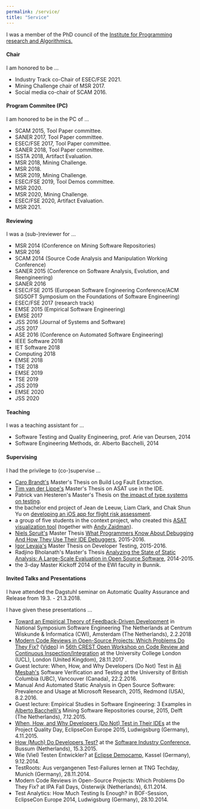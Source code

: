 ```yaml
---
permalink: /service/
title: "Service"
---
```


<p>I was a member of the PhD council of
the <a href="http://www.win.tue.nl/ipa/?page_id=191">Institute for
Programming research and Algorithmics.</a></p>

<h4>Chair</h4>
<p>I am honored to be ...</p>
<ul>
<li>Industry Track co-Chair of ESEC/FSE 2021.</li>
<li>Mining Challenge chair of MSR 2017.</li>
<li>Social media co-chair of SCAM 2016.</li>
</ul>

<h4>Program Commitee (PC)</h4>
<p>I am honored to be in the PC of ...</p>
<ul>
<li>SCAM 2015, Tool Paper committee.</li>
<li>SANER 2017, Tool Paper committee.</li>
<li>ESEC/FSE 2017, Tool Paper committee.</li>
<li>SANER 2018, Tool Paper committee.</li>
<li>ISSTA 2018, Artifact Evaluation.</li>
<li>MSR 2018, Mining Challenge.</li>
<li>MSR 2018.</li>
<li>MSR 2019, Mining Challenge.</li>
<li>ESEC/FSE 2019, Tool Demos committee.</li>
<li>MSR 2020.</li>
<li>MSR 2020, Mining Challenge.</li>
<li>ESEC/FSE 2020, Artifact Evaluation.</li>
<li>MSR 2021.</li>
</ul>

<h4>Reviewing</h4>
<p>I was a (sub-)reviewer for ...</p>
<ul><li>MSR 2014 (Conference on Mining Software Repositories)</li>
<li>MSR 2016</li>
<li>SCAM 2014 (Source Code Analysis and Manipulation Working Conference)</li>
<li>SANER 2015 (Conference on Software
Analysis, Evolution, and Reengineering)</li>
<li>SANER 2016</li>
<li>ESEC/FSE 2015 (European Software Engineering Conference/ACM SIGSOFT
Symposium on the Foundations of Software Engineering)</li>
<li>ESEC/FSE 2017 (research track)</li>
<li>EMSE 2015 (Empirical Software Engineering)</li>
<li>EMSE 2017</li>
<li>JSS 2016 (Journal of Systems and Software)</li>
<li>JSS 2017</li>
<li>ASE 2016 (Conference on Automated Software Engineering)</li>
<li>IEEE Software 2018</li>
<li>IET Software 2018</li>
<li>Computing 2018</li>
<li>EMSE 2018</li>  
<li>TSE 2018</li>
<li>EMSE 2019</li>
<li>TSE 2019</li>
<li>JSS 2019</li>
<li>EMSE 2020</li>
<li>JSS 2020</li>
</ul>

<h4>Teaching</h4>
<p>I was a teaching assistant for ...</p>
<ul><li>Software Testing and Quality Engineering, prof. Arie van Deursen, 2014</li>
<li>Software Engineering Methods, dr. Alberto
Bacchelli, 2014</li></ul>
<h4>Supervising</h4>
<p>I had the privilege to (co-)supervise ...</p>
<ul>
<li><a href="https://twitter.com/laci_noire">Caro
Brandt's</a> Master's Thesis on Build Log
Fault Extraction.</li>
<li><a href="https://twitter.com/timvdlippe">Tim van der Lippe's</a> Master's Thesis on ASAT use in
the IDE.</li>
<li>Patrick van Hesteren's Master's Thesis on <a href="https://repository.tudelft.nl/islandora/object/uuid%3A1bdd8861-6720-43c0-a13f-d7ad0f8df35d?collection=education">the impact
of type systems on testing</a>.</li>
<li>the bachelor end project of Jean de Leeuw, Liam Clark, and Chak Shun Yu on
<a href="http://repository.tudelft.nl/islandora/object/uuid:bf3325ce-f246-4977-91bc-785f877347b8/">developing an iOS app for flight risk assessment</a>.</li>
<li>a group of five students in the context project, who created this
<a href="https://github.com/ClintonCao/Contextproject-TSE">ASAT
visualization tool</a> (together with
<a href="http://www.st.ewi.tudelft.nl/~zaidman/">Andy Zaidman</a>).</li>
<li><a href="https://twitter.com/n_spruit">Niels Spruit's</a> Master Thesis <a href="http://repository.tudelft.nl/islandora/object/uuid:bf3325ce-f246-4977-91bc-785f877347b8/">What Programmers Know About Debugging And How They Use Their IDE Debuggers</a>,
2015-2016.</li>
<li><a href="https://twitter.com/levajaTUD">Igor Levaja's</a> Master Thesis on Developer Testing, 2015-2016.</li>
<li>Radjino Bholanath's Master's Thesis <a href="http://repository.tudelft.nl/view/ir/uuid%3A3d834130-8dd7-420a-9af9-6e77761cdad6/">Analyzing the State of Static Analysis: A Large-Scale Evaluation in Open Source Software</a>, 2014-2015.</li>
<li>the 3-day Master Kickoff 2014 of the EWI faculty in Bunnik.</li>
</ul>

<h4>Invited Talks and Presentations</h4>
<p>I have attended the Dagstuhl seminar on Automatic Quality Assurance and Release from 19.3. - 21.3.2018.</p>
<p>I have given these presentations ...</p>
<ul>
<li><a href="https://www.slideshare.net/inventitech/toward-an-empirical-theory-of-feedbackdriven-development">Toward an Empirical Theory of Feedback-Driven
Development</a> in National Symposium Software Engineering The
Netherlands at Centrum Wiskunde & Informatica (CWI), Amsterdam (The Netherlands), 2.2.2018</li>
<li><a href="https://www.slideshare.net/inventitech/modern-code-reviews-in-opensource-projects-which-problems-do-they-fix">Modern
Code Reviews in Open-Source Projects: Which Problems Do They
Fix?</a>
(<a href="http://crest.cs.ucl.ac.uk/cow/56/videos/beller_cow56_720p.mp4">Video</a>)
in <a href="http://crest.cs.ucl.ac.uk/cow/56/">56th CREST Open Workshop
on Code Review and Continuous Inspection/Integration</a> at the
University College London (UCL), London (United Kingdom), 28.11.2017
.</li>
<li>Guest lecture: When, How, and Why Developers (Do Not)
Test in <a href="http://www.ece.ubc.ca/~amesbah/">Ali Mesbah's</a> Software Verification
and Testing at the University of British Columbia
(UBC), Vancouver (Canada), 22.2.2016.</li>
<li>Manual And Automated Static Analysis in
Open Source Software: Prevalence and Usage at
Microsoft Research, 2015, Redmond (USA), 8.2.2016.</li>
<li>Guest lecture: Empirical Studies in Software Engineering: 3 Examples in
<a href="http://sback.it/">Alberto Bacchelli's</a> Mining Software Repositories
course, 2015, Delft (The Netherlands), 7.12.2015.</li>
<li><a href="http://www.slideshare.net/inventitech/when-how-and-why-developers-do-not-test">When, How, and Why Developers (Do Not) Test in
Their IDEs</a> at the Project Quality Day, EclipseCon Europe
2015, Ludwigsburg (Germany), 4.11.2015.</li>
<li><a href="http://www.slideshare.net/inventitech/2015-beller-howmuchdeveloperstestpresentation">How (Much) Do Developers Test?</a> at the <a href="http://www.softwareindustryconference.com/">Software Industry Conference,</a> Bussum (Netherlands), 15.3.2015.</li>
<li>Wie (Viel) Testen Entwickler? at <a href="http://www.yatta.de/de/events/eclipse-democamp/">Eclipse Democamp,</a> Kassel (Germany), 9.12.2014.</li>
<li>TestRoots: Aus vergangenen Test-Failures lernen at TNG Techday, Munich (Germany), 28.11.2014.</li>
<li>Modern Code Reviews in Open-Source Projects: Which Problems Do They Fix? at IPA Fall Days, Oisterwijk (Netherlands), 6.11.2014.</li>
<li>Test Analytics: How Much Testing Is Enough? in BOF-Session, EclipseCon Europe 2014, Ludwigsburg (Germany), 28.10.2014.</li>
</ul>

